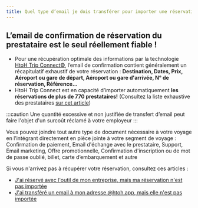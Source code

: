 ```yaml
---
title: Quel type d’email je dois transférer pour importer une réservation ?
---
```


## L’email de confirmation de réservation du prestataire est le seul réellement fiable !

* Pour une récupération optimale des informations par la technologie [HtoH Trip Connect©](/fr/htoh-trip-connect/what-is-htoh-trip-connect), l’email de confirmation contient généralement un récapitulatif exhaustif de votre réservation : **Destination, Dates, Prix, Aéroport ou gare de départ, Aéroport ou gare d'arrivée, N° de réservation, Référence...**
* HtoH Trip Connect est en capacité d’importer automatiquement **les réservations de plus de 770 prestataires!** (Consultez la liste exhaustive des prestataires [sur cet article](/fr/htoh-trip-connect/supported-booking-email-types))

:::caution
Une quantité excessive et non justifiée de transfert d’email peut faire l'objet d'un surcoût réclamé à votre employeur
:::

Vous pouvez joindre tout autre type de document nécessaire à votre voyage en l’intégrant directement en pièce jointe à votre segment de voyage : Confirmation de paiement, Email d'échange avec le prestataire, Support, Email marketing, Offre promotionnelle, Confirmation d'inscription ou de mot de passe oublié, billet, carte d’embarquement et autre

Si vous n'arrivez pas à récupérer votre réservation, consultez ces articles :

* [J'ai réservé avec l'outil de mon entreprise, mais ma réservation n'est pas importée](/fr/htoh-trip-connect/booking-from-agency-not-imported)
* [J'ai transféré un email à mon adresse @htoh.app, mais elle n'est pas importée](/fr/htoh-trip-connect/forwarded-email-not-imported)
